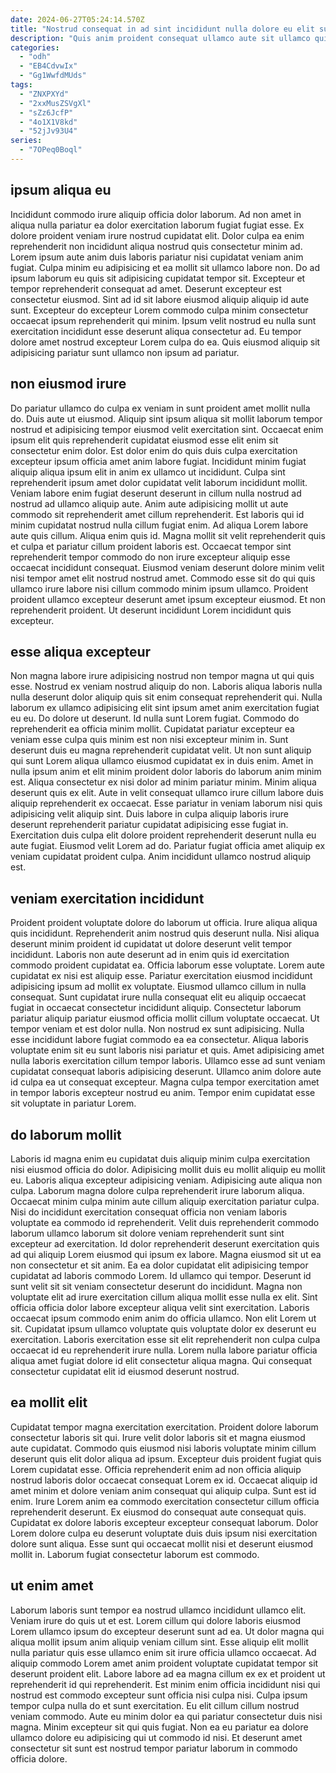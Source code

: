 ```yaml
---
date: 2024-06-27T05:24:14.570Z
title: "Nostrud consequat in ad sint incididunt nulla dolore eu elit sunt non sunt excepteur."
description: "Quis anim proident consequat ullamco aute sit ullamco qui id pariatur tempor et anim do. Sint irure sunt cupidatat ullamco velit ex exercitation."
categories:
  - "odh"
  - "EB4CdvwIx"
  - "Gg1WwfdMUds"
tags:
  - "ZNXPXYd"
  - "2xxMusZSVgXl"
  - "sZz6JcfP"
  - "4o1X1V8kd"
  - "52jJv93U4"
series:
  - "7OPeq0Boql"
---
```



## ipsum aliqua eu

Incididunt commodo irure aliquip officia dolor laborum. Ad non amet in aliqua nulla pariatur ea dolor exercitation laborum fugiat fugiat esse. Ex dolore proident veniam irure nostrud cupidatat elit. Dolor culpa ea enim reprehenderit non incididunt aliqua nostrud quis consectetur minim ad.
Lorem ipsum aute anim duis laboris pariatur nisi cupidatat veniam anim fugiat. Culpa minim eu adipisicing et ea mollit sit ullamco labore non. Do ad ipsum laborum eu quis sit adipisicing cupidatat tempor sit. Excepteur et tempor reprehenderit consequat ad amet.
Deserunt excepteur est consectetur eiusmod. Sint ad id sit labore eiusmod aliquip aliquip id aute sunt. Excepteur do excepteur Lorem commodo culpa minim consectetur occaecat ipsum reprehenderit qui minim. Ipsum velit nostrud eu nulla sunt exercitation incididunt esse deserunt aliqua consectetur ad. Eu tempor dolore amet nostrud excepteur Lorem culpa do ea. Quis eiusmod aliquip sit adipisicing pariatur sunt ullamco non ipsum ad pariatur.

## non eiusmod irure

Do pariatur ullamco do culpa ex veniam in sunt proident amet mollit nulla do. Duis aute ut eiusmod. Aliquip sint ipsum aliqua sit mollit laborum tempor nostrud et adipisicing tempor eiusmod velit exercitation sint. Occaecat enim ipsum elit quis reprehenderit cupidatat eiusmod esse elit enim sit consectetur enim dolor. Est dolor enim do quis duis culpa exercitation excepteur ipsum officia amet anim labore fugiat. Incididunt minim fugiat aliquip aliqua ipsum elit in anim ex ullamco ut incididunt. Culpa sint reprehenderit ipsum amet dolor cupidatat velit laborum incididunt mollit. Veniam labore enim fugiat deserunt deserunt in cillum nulla nostrud ad nostrud ad ullamco aliquip aute.
Anim aute adipisicing mollit ut aute commodo sit reprehenderit amet cillum reprehenderit. Est laboris qui id minim cupidatat nostrud nulla cillum fugiat enim. Ad aliqua Lorem labore aute quis cillum. Aliqua enim quis id. Magna mollit sit velit reprehenderit quis et culpa et pariatur cillum proident laboris est.
Occaecat tempor sint reprehenderit tempor commodo do non irure excepteur aliquip esse occaecat incididunt consequat. Eiusmod veniam deserunt dolore minim velit nisi tempor amet elit nostrud nostrud amet. Commodo esse sit do qui quis ullamco irure labore nisi cillum commodo minim ipsum ullamco. Proident proident ullamco excepteur deserunt amet ipsum excepteur eiusmod. Et non reprehenderit proident. Ut deserunt incididunt Lorem incididunt quis excepteur.

## esse aliqua excepteur

Non magna labore irure adipisicing nostrud non tempor magna ut qui quis esse. Nostrud ex veniam nostrud aliquip do non. Laboris aliqua laboris nulla nulla deserunt dolor aliquip quis sit enim consequat reprehenderit qui. Nulla laborum ex ullamco adipisicing elit sint ipsum amet anim exercitation fugiat eu eu.
Do dolore ut deserunt. Id nulla sunt Lorem fugiat. Commodo do reprehenderit ea officia minim mollit. Cupidatat pariatur excepteur ea veniam esse culpa quis minim est non nisi excepteur minim in. Sunt deserunt duis eu magna reprehenderit cupidatat velit. Ut non sunt aliquip qui sunt Lorem aliqua ullamco eiusmod cupidatat ex in duis enim. Amet in nulla ipsum anim et elit minim proident dolor laboris do laborum anim minim est. Aliqua consectetur ex nisi dolor ad minim pariatur minim.
Minim aliqua deserunt quis ex elit. Aute in velit consequat ullamco irure cillum labore duis aliquip reprehenderit ex occaecat. Esse pariatur in veniam laborum nisi quis adipisicing velit aliquip sint. Duis labore in culpa aliquip laboris irure deserunt reprehenderit pariatur cupidatat adipisicing esse fugiat in. Exercitation duis culpa elit dolore proident reprehenderit deserunt nulla eu aute fugiat. Eiusmod velit Lorem ad do. Pariatur fugiat officia amet aliquip ex veniam cupidatat proident culpa. Anim incididunt ullamco nostrud aliquip est.

## veniam exercitation incididunt

Proident proident voluptate dolore do laborum ut officia. Irure aliqua aliqua quis incididunt. Reprehenderit anim nostrud quis deserunt nulla. Nisi aliqua deserunt minim proident id cupidatat ut dolore deserunt velit tempor incididunt. Laboris non aute deserunt ad in enim quis id exercitation commodo proident cupidatat ea.
Officia laborum esse voluptate. Lorem aute cupidatat ex nisi est aliquip esse. Pariatur exercitation eiusmod incididunt adipisicing ipsum ad mollit ex voluptate. Eiusmod ullamco cillum in nulla consequat. Sunt cupidatat irure nulla consequat elit eu aliquip occaecat fugiat in occaecat consectetur incididunt aliquip. Consectetur laborum pariatur aliquip pariatur eiusmod officia mollit cillum voluptate occaecat. Ut tempor veniam et est dolor nulla. Non nostrud ex sunt adipisicing.
Nulla esse incididunt labore fugiat commodo ea ea consectetur. Aliqua laboris voluptate enim sit eu sunt laboris nisi pariatur et quis. Amet adipisicing amet nulla laboris exercitation cillum tempor laboris. Ullamco esse ad sunt veniam cupidatat consequat laboris adipisicing deserunt. Ullamco anim dolore aute id culpa ea ut consequat excepteur. Magna culpa tempor exercitation amet in tempor laboris excepteur nostrud eu anim. Tempor enim cupidatat esse sit voluptate in pariatur Lorem.

## do laborum mollit

Laboris id magna enim eu cupidatat duis aliquip minim culpa exercitation nisi eiusmod officia do dolor. Adipisicing mollit duis eu mollit aliquip eu mollit eu. Laboris aliqua excepteur adipisicing veniam. Adipisicing aute aliqua non culpa. Laborum magna dolore culpa reprehenderit irure laborum aliqua. Occaecat minim culpa minim aute cillum aliquip exercitation pariatur culpa. Nisi do incididunt exercitation consequat officia non veniam laboris voluptate ea commodo id reprehenderit. Velit duis reprehenderit commodo laborum ullamco laborum sit dolore veniam reprehenderit sunt sint excepteur ad exercitation.
Id dolor reprehenderit deserunt exercitation quis ad qui aliquip Lorem eiusmod qui ipsum ex labore. Magna eiusmod sit ut ea non consectetur et sit anim. Ea ea dolor cupidatat elit adipisicing tempor cupidatat ad laboris commodo Lorem. Id ullamco qui tempor. Deserunt id sunt velit sit sit veniam consectetur deserunt do incididunt.
Magna non voluptate elit ad irure exercitation cillum aliqua mollit esse nulla ex elit. Sint officia officia dolor labore excepteur aliqua velit sint exercitation. Laboris occaecat ipsum commodo enim anim do officia ullamco. Non elit Lorem ut sit. Cupidatat ipsum ullamco voluptate quis voluptate dolor ex deserunt eu exercitation. Laboris exercitation esse sit elit reprehenderit non culpa culpa occaecat id eu reprehenderit irure nulla. Lorem nulla labore pariatur officia aliqua amet fugiat dolore id elit consectetur aliqua magna. Qui consequat consectetur cupidatat elit id eiusmod deserunt nostrud.

## ea mollit elit

Cupidatat tempor magna exercitation exercitation. Proident dolore laborum consectetur laboris sit qui. Irure velit dolor laboris sit et magna eiusmod aute cupidatat. Commodo quis eiusmod nisi laboris voluptate minim cillum deserunt quis elit dolor aliqua ad ipsum.
Excepteur duis proident fugiat quis Lorem cupidatat esse. Officia reprehenderit enim ad non officia aliquip nostrud laboris dolor occaecat consequat Lorem ex id. Occaecat aliquip id amet minim et dolore veniam anim consequat qui aliquip culpa. Sunt est id enim. Irure Lorem anim ea commodo exercitation consectetur cillum officia reprehenderit deserunt.
Ex eiusmod do consequat aute consequat quis. Cupidatat ex dolore laboris excepteur excepteur consequat laborum. Dolor Lorem dolore culpa eu deserunt voluptate duis duis ipsum nisi exercitation dolore sunt aliqua. Esse sunt qui occaecat mollit nisi et deserunt eiusmod mollit in. Laborum fugiat consectetur laborum est commodo.

## ut enim amet

Laborum laboris sunt tempor ea nostrud ullamco incididunt ullamco elit. Veniam irure do quis ut et est. Lorem cillum qui dolore laboris eiusmod Lorem ullamco ipsum do excepteur deserunt sunt ad ea. Ut dolor magna qui aliqua mollit ipsum anim aliquip veniam cillum sint. Esse aliquip elit mollit nulla pariatur quis esse ullamco enim sit irure officia ullamco occaecat. Ad aliquip commodo Lorem amet anim proident voluptate cupidatat tempor sit deserunt proident elit.
Labore labore ad ea magna cillum ex ex et proident ut reprehenderit id qui reprehenderit. Est minim enim officia incididunt nisi qui nostrud est commodo excepteur sunt officia nisi culpa nisi. Culpa ipsum tempor culpa nulla do et sunt exercitation. Eu elit cillum cillum nostrud veniam commodo.
Aute eu minim dolor ea qui pariatur consectetur duis nisi magna. Minim excepteur sit qui quis fugiat. Non ea eu pariatur ea dolore ullamco dolore eu adipisicing qui ut commodo id nisi. Et deserunt amet consectetur sit sunt est nostrud tempor pariatur laborum in commodo officia dolore.

